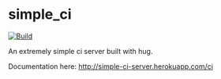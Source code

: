 simple_ci
=====
[![Build](http://simple-ci-server.herokuapp.com/ci/timothycrosley/simple_ci/status.png?cache=dont)](http://simple-ci-server.herokuapp.com/ci/timothycrosley/simple_ci)

An extremely simple ci server built with hug.

Documentation here: http://simple-ci-server.herokuapp.com/ci
